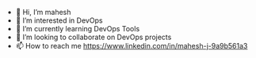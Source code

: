 - 👋 Hi, I’m mahesh
- 👀 I’m interested in DevOps 
- 🌱 I’m currently learning  DevOps Tools
- 💞️ I’m looking to collaborate on  DevOps projects
- 📫 How to reach me https://www.linkedin.com/in/mahesh-j-9a9b561a3

<!---
1dmahesh/1dmahesh is a ✨ special ✨ repository because its `README.md` (this file) appears on your GitHub profile.
You can click the Preview link to take a look at your changes.
--->
